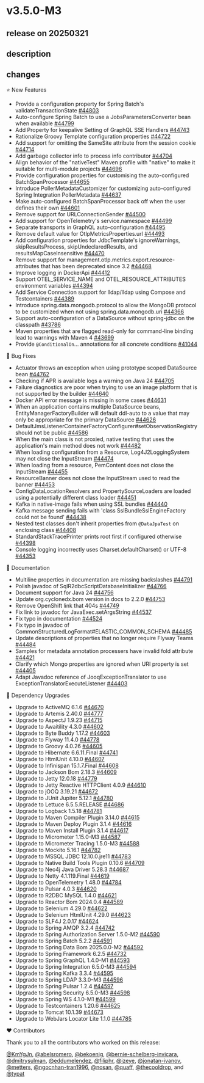 # v3.5.0-M3

## release on 20250321
## description
## changes
⭐ New Features

* Provide a configuration property for Spring Batch's validateTransactionState <a href="https://github.com/spring-projects/spring-boot/pull/44803" data-hovercard-type="pull_request" data-hovercard-url="/spring-projects/spring-boot/pull/44803/hovercard">#44803</a>
* Auto-configure Spring Batch to use a JobsParametersConverter bean when available <a href="https://github.com/spring-projects/spring-boot/pull/44799" data-hovercard-type="pull_request" data-hovercard-url="/spring-projects/spring-boot/pull/44799/hovercard">#44799</a>
* Add Property for keepalive Setting of GraphQL SSE Handlers <a href="https://github.com/spring-projects/spring-boot/issues/44743" data-hovercard-type="issue" data-hovercard-url="/spring-projects/spring-boot/issues/44743/hovercard">#44743</a>
* Rationalize Groovy Template configuration properties <a href="https://github.com/spring-projects/spring-boot/issues/44722" data-hovercard-type="issue" data-hovercard-url="/spring-projects/spring-boot/issues/44722/hovercard">#44722</a>
* Add support for omitting the SameSite attribute from the session cookie <a href="https://github.com/spring-projects/spring-boot/pull/44714" data-hovercard-type="pull_request" data-hovercard-url="/spring-projects/spring-boot/pull/44714/hovercard">#44714</a>
* Add garbage collector info to process info contributor <a href="https://github.com/spring-projects/spring-boot/pull/44704" data-hovercard-type="pull_request" data-hovercard-url="/spring-projects/spring-boot/pull/44704/hovercard">#44704</a>
* Align behavior of the "nativeTest" Maven profile with "native" to make it suitable for multi-module projects <a href="https://github.com/spring-projects/spring-boot/issues/44696" data-hovercard-type="issue" data-hovercard-url="/spring-projects/spring-boot/issues/44696/hovercard">#44696</a>
* Provide configuration properties for customising the auto-configured BatchSpanProcessor <a href="https://github.com/spring-projects/spring-boot/pull/44655" data-hovercard-type="pull_request" data-hovercard-url="/spring-projects/spring-boot/pull/44655/hovercard">#44655</a>
* Introduce PollerMetadataCustomizer for customizing auto-configured Spring Integration PollerMetadata <a href="https://github.com/spring-projects/spring-boot/pull/44637" data-hovercard-type="pull_request" data-hovercard-url="/spring-projects/spring-boot/pull/44637/hovercard">#44637</a>
* Make auto-configured BatchSpanProcessor back off when the user defines their own <a href="https://github.com/spring-projects/spring-boot/issues/44601" data-hovercard-type="issue" data-hovercard-url="/spring-projects/spring-boot/issues/44601/hovercard">#44601</a>
* Remove support for URLConnectionSender <a href="https://github.com/spring-projects/spring-boot/pull/44500" data-hovercard-type="pull_request" data-hovercard-url="/spring-projects/spring-boot/pull/44500/hovercard">#44500</a>
* Add support for OpenTelemetry's service.namespace <a href="https://github.com/spring-projects/spring-boot/pull/44499" data-hovercard-type="pull_request" data-hovercard-url="/spring-projects/spring-boot/pull/44499/hovercard">#44499</a>
* Separate transports in GraphQL auto-configuration <a href="https://github.com/spring-projects/spring-boot/issues/44495" data-hovercard-type="issue" data-hovercard-url="/spring-projects/spring-boot/issues/44495/hovercard">#44495</a>
* Remove default value for OtlpMetricsProperties.url <a href="https://github.com/spring-projects/spring-boot/pull/44493" data-hovercard-type="pull_request" data-hovercard-url="/spring-projects/spring-boot/pull/44493/hovercard">#44493</a>
* Add configuration properties for JdbcTemplate's ignoreWarnings, skipResultsProcess, skipUndeclaredResults, and resultsMapCaseInsensitive <a href="https://github.com/spring-projects/spring-boot/pull/44470" data-hovercard-type="pull_request" data-hovercard-url="/spring-projects/spring-boot/pull/44470/hovercard">#44470</a>
* Remove support for management.otlp.metrics.export.resource-attributes that has been deprecated since 3.2 <a href="https://github.com/spring-projects/spring-boot/issues/44468" data-hovercard-type="issue" data-hovercard-url="/spring-projects/spring-boot/issues/44468/hovercard">#44468</a>
* Improve logging in DockerApi <a href="https://github.com/spring-projects/spring-boot/pull/44412" data-hovercard-type="pull_request" data-hovercard-url="/spring-projects/spring-boot/pull/44412/hovercard">#44412</a>
* Support OTEL_SERVICE_NAME and OTEL_RESOURCE_ATTRIBUTES environment variables <a href="https://github.com/spring-projects/spring-boot/pull/44394" data-hovercard-type="pull_request" data-hovercard-url="/spring-projects/spring-boot/pull/44394/hovercard">#44394</a>
* Add Service Connection support for lldap/lldap using Compose and Testcontainers <a href="https://github.com/spring-projects/spring-boot/pull/44389" data-hovercard-type="pull_request" data-hovercard-url="/spring-projects/spring-boot/pull/44389/hovercard">#44389</a>
* Introduce spring.data.mongodb.protocol to allow the MongoDB protocol to be customized when not using spring.data.mongodb.uri <a href="https://github.com/spring-projects/spring-boot/pull/44366" data-hovercard-type="pull_request" data-hovercard-url="/spring-projects/spring-boot/pull/44366/hovercard">#44366</a>
* Support auto-configuration of a DataSource without spring-jdbc on the classpath <a href="https://github.com/spring-projects/spring-boot/issues/43786" data-hovercard-type="issue" data-hovercard-url="/spring-projects/spring-boot/issues/43786/hovercard">#43786</a>
* Maven properties that are flagged read-only for command-line binding lead to warnings with Maven 4 <a href="https://github.com/spring-projects/spring-boot/issues/43699" data-hovercard-type="issue" data-hovercard-url="/spring-projects/spring-boot/issues/43699/hovercard">#43699</a>
* Provide <code>@ConditionalOn</code>… annotations for all concrete conditions <a href="https://github.com/spring-projects/spring-boot/issues/41044" data-hovercard-type="issue" data-hovercard-url="/spring-projects/spring-boot/issues/41044/hovercard">#41044</a>

🐞 Bug Fixes

* Actuator throws an exception when using prototype scoped DataSource bean <a href="https://github.com/spring-projects/spring-boot/issues/44762" data-hovercard-type="issue" data-hovercard-url="/spring-projects/spring-boot/issues/44762/hovercard">#44762</a>
* Checking if APR is available logs a warning on Java 24 <a href="https://github.com/spring-projects/spring-boot/issues/44705" data-hovercard-type="issue" data-hovercard-url="/spring-projects/spring-boot/issues/44705/hovercard">#44705</a>
* Failure diagnostics are poor when trying to use an image platform that is not supported by the builder <a href="https://github.com/spring-projects/spring-boot/issues/44640" data-hovercard-type="issue" data-hovercard-url="/spring-projects/spring-boot/issues/44640/hovercard">#44640</a>
* Docker API error message is missing in some cases <a href="https://github.com/spring-projects/spring-boot/issues/44631" data-hovercard-type="issue" data-hovercard-url="/spring-projects/spring-boot/issues/44631/hovercard">#44631</a>
* When an application contains multiple DataSource beans, EntityManagerFactoryBuilder will default ddl-auto to a value that may only be appropriate for the primary DataSource <a href="https://github.com/spring-projects/spring-boot/issues/44626" data-hovercard-type="issue" data-hovercard-url="/spring-projects/spring-boot/issues/44626/hovercard">#44626</a>
* DefaultJmsListenerContainerFactoryConfigurer#setObservationRegistry should not be public <a href="https://github.com/spring-projects/spring-boot/issues/44586" data-hovercard-type="issue" data-hovercard-url="/spring-projects/spring-boot/issues/44586/hovercard">#44586</a>
* When the main class is not proxied, native testing that uses the application's main method does not work <a href="https://github.com/spring-projects/spring-boot/issues/44482" data-hovercard-type="issue" data-hovercard-url="/spring-projects/spring-boot/issues/44482/hovercard">#44482</a>
* When loading configuration from a Resource, Log4J2LoggingSystem may not close the InputStream <a href="https://github.com/spring-projects/spring-boot/issues/44474" data-hovercard-type="issue" data-hovercard-url="/spring-projects/spring-boot/issues/44474/hovercard">#44474</a>
* When loading from a resource, PemContent does not close the InputStream <a href="https://github.com/spring-projects/spring-boot/issues/44455" data-hovercard-type="issue" data-hovercard-url="/spring-projects/spring-boot/issues/44455/hovercard">#44455</a>
* ResourceBanner does not close the InputStream used to read the banner <a href="https://github.com/spring-projects/spring-boot/issues/44453" data-hovercard-type="issue" data-hovercard-url="/spring-projects/spring-boot/issues/44453/hovercard">#44453</a>
* ConfigDataLocationResolvers and PropertySourceLoaders are loaded using a potentially different class loader <a href="https://github.com/spring-projects/spring-boot/issues/44451" data-hovercard-type="issue" data-hovercard-url="/spring-projects/spring-boot/issues/44451/hovercard">#44451</a>
* Kafka in native-image fails when using SSL bundles <a href="https://github.com/spring-projects/spring-boot/issues/44440" data-hovercard-type="issue" data-hovercard-url="/spring-projects/spring-boot/issues/44440/hovercard">#44440</a>
* Kafka message sending fails with 'class SslBundleSslEngineFactory could not be found' <a href="https://github.com/spring-projects/spring-boot/issues/44438" data-hovercard-type="issue" data-hovercard-url="/spring-projects/spring-boot/issues/44438/hovercard">#44438</a>
* Nested test classes don't inherit properties from <code>@DataJpaTest</code> on enclosing class <a href="https://github.com/spring-projects/spring-boot/issues/44408" data-hovercard-type="issue" data-hovercard-url="/spring-projects/spring-boot/issues/44408/hovercard">#44408</a>
* StandardStackTracePrinter prints root first if configured otherwise <a href="https://github.com/spring-projects/spring-boot/pull/44398" data-hovercard-type="pull_request" data-hovercard-url="/spring-projects/spring-boot/pull/44398/hovercard">#44398</a>
* Console logging incorrectly uses Charset.defaultCharset() or UTF-8 <a href="https://github.com/spring-projects/spring-boot/pull/44353" data-hovercard-type="pull_request" data-hovercard-url="/spring-projects/spring-boot/pull/44353/hovercard">#44353</a>

📔 Documentation

* Multiline properties in documentation are missing backslashes <a href="https://github.com/spring-projects/spring-boot/issues/44791" data-hovercard-type="issue" data-hovercard-url="/spring-projects/spring-boot/issues/44791/hovercard">#44791</a>
* Polish javadoc of SqlR2dbcScriptDatabaseInitializer <a href="https://github.com/spring-projects/spring-boot/issues/44766" data-hovercard-type="issue" data-hovercard-url="/spring-projects/spring-boot/issues/44766/hovercard">#44766</a>
* Document support for Java 24 <a href="https://github.com/spring-projects/spring-boot/issues/44756" data-hovercard-type="issue" data-hovercard-url="/spring-projects/spring-boot/issues/44756/hovercard">#44756</a>
* Update org.cyclonedx.bom version in docs to 2.2.0 <a href="https://github.com/spring-projects/spring-boot/pull/44753" data-hovercard-type="pull_request" data-hovercard-url="/spring-projects/spring-boot/pull/44753/hovercard">#44753</a>
* Remove OpenShift link that 404s <a href="https://github.com/spring-projects/spring-boot/issues/44749" data-hovercard-type="issue" data-hovercard-url="/spring-projects/spring-boot/issues/44749/hovercard">#44749</a>
* Fix link to javadoc for JavaExec.setArgsString <a href="https://github.com/spring-projects/spring-boot/issues/44537" data-hovercard-type="issue" data-hovercard-url="/spring-projects/spring-boot/issues/44537/hovercard">#44537</a>
* Fix typo in documentation <a href="https://github.com/spring-projects/spring-boot/issues/44524" data-hovercard-type="issue" data-hovercard-url="/spring-projects/spring-boot/issues/44524/hovercard">#44524</a>
* Fix typo in javadoc of CommonStructuredLogFormat#ELASTIC_COMMON_SCHEMA <a href="https://github.com/spring-projects/spring-boot/issues/44485" data-hovercard-type="issue" data-hovercard-url="/spring-projects/spring-boot/issues/44485/hovercard">#44485</a>
* Update descriptions of properties that no longer require Flyway Teams <a href="https://github.com/spring-projects/spring-boot/issues/44484" data-hovercard-type="issue" data-hovercard-url="/spring-projects/spring-boot/issues/44484/hovercard">#44484</a>
* Samples for metadata annotation processers have invalid fold attribute <a href="https://github.com/spring-projects/spring-boot/issues/44421" data-hovercard-type="issue" data-hovercard-url="/spring-projects/spring-boot/issues/44421/hovercard">#44421</a>
* Clarify which Mongo properties are ignored when URI property is set <a href="https://github.com/spring-projects/spring-boot/issues/44405" data-hovercard-type="issue" data-hovercard-url="/spring-projects/spring-boot/issues/44405/hovercard">#44405</a>
* Adapt Javadoc reference of JooqExceptionTranslator to use ExceptionTranslatorExecuteListener <a href="https://github.com/spring-projects/spring-boot/issues/44403" data-hovercard-type="issue" data-hovercard-url="/spring-projects/spring-boot/issues/44403/hovercard">#44403</a>

🔨 Dependency Upgrades

* Upgrade to ActiveMQ 6.1.6 <a href="https://github.com/spring-projects/spring-boot/issues/44670" data-hovercard-type="issue" data-hovercard-url="/spring-projects/spring-boot/issues/44670/hovercard">#44670</a>
* Upgrade to Artemis 2.40.0 <a href="https://github.com/spring-projects/spring-boot/issues/44777" data-hovercard-type="issue" data-hovercard-url="/spring-projects/spring-boot/issues/44777/hovercard">#44777</a>
* Upgrade to AspectJ 1.9.23 <a href="https://github.com/spring-projects/spring-boot/issues/44715" data-hovercard-type="issue" data-hovercard-url="/spring-projects/spring-boot/issues/44715/hovercard">#44715</a>
* Upgrade to Awaitility 4.3.0 <a href="https://github.com/spring-projects/spring-boot/issues/44602" data-hovercard-type="issue" data-hovercard-url="/spring-projects/spring-boot/issues/44602/hovercard">#44602</a>
* Upgrade to Byte Buddy 1.17.2 <a href="https://github.com/spring-projects/spring-boot/issues/44603" data-hovercard-type="issue" data-hovercard-url="/spring-projects/spring-boot/issues/44603/hovercard">#44603</a>
* Upgrade to Flyway 11.4.0 <a href="https://github.com/spring-projects/spring-boot/issues/44778" data-hovercard-type="issue" data-hovercard-url="/spring-projects/spring-boot/issues/44778/hovercard">#44778</a>
* Upgrade to Groovy 4.0.26 <a href="https://github.com/spring-projects/spring-boot/issues/44605" data-hovercard-type="issue" data-hovercard-url="/spring-projects/spring-boot/issues/44605/hovercard">#44605</a>
* Upgrade to Hibernate 6.6.11.Final <a href="https://github.com/spring-projects/spring-boot/issues/44741" data-hovercard-type="issue" data-hovercard-url="/spring-projects/spring-boot/issues/44741/hovercard">#44741</a>
* Upgrade to HtmlUnit 4.10.0 <a href="https://github.com/spring-projects/spring-boot/issues/44607" data-hovercard-type="issue" data-hovercard-url="/spring-projects/spring-boot/issues/44607/hovercard">#44607</a>
* Upgrade to Infinispan 15.1.7.Final <a href="https://github.com/spring-projects/spring-boot/issues/44608" data-hovercard-type="issue" data-hovercard-url="/spring-projects/spring-boot/issues/44608/hovercard">#44608</a>
* Upgrade to Jackson Bom 2.18.3 <a href="https://github.com/spring-projects/spring-boot/issues/44609" data-hovercard-type="issue" data-hovercard-url="/spring-projects/spring-boot/issues/44609/hovercard">#44609</a>
* Upgrade to Jetty 12.0.18 <a href="https://github.com/spring-projects/spring-boot/issues/44779" data-hovercard-type="issue" data-hovercard-url="/spring-projects/spring-boot/issues/44779/hovercard">#44779</a>
* Upgrade to Jetty Reactive HTTPClient 4.0.9 <a href="https://github.com/spring-projects/spring-boot/issues/44610" data-hovercard-type="issue" data-hovercard-url="/spring-projects/spring-boot/issues/44610/hovercard">#44610</a>
* Upgrade to jOOQ 3.19.21 <a href="https://github.com/spring-projects/spring-boot/issues/44672" data-hovercard-type="issue" data-hovercard-url="/spring-projects/spring-boot/issues/44672/hovercard">#44672</a>
* Upgrade to JUnit Jupiter 5.12.1 <a href="https://github.com/spring-projects/spring-boot/issues/44780" data-hovercard-type="issue" data-hovercard-url="/spring-projects/spring-boot/issues/44780/hovercard">#44780</a>
* Upgrade to Lettuce 6.5.5.RELEASE <a href="https://github.com/spring-projects/spring-boot/issues/44686" data-hovercard-type="issue" data-hovercard-url="/spring-projects/spring-boot/issues/44686/hovercard">#44686</a>
* Upgrade to Logback 1.5.18 <a href="https://github.com/spring-projects/spring-boot/issues/44781" data-hovercard-type="issue" data-hovercard-url="/spring-projects/spring-boot/issues/44781/hovercard">#44781</a>
* Upgrade to Maven Compiler Plugin 3.14.0 <a href="https://github.com/spring-projects/spring-boot/issues/44615" data-hovercard-type="issue" data-hovercard-url="/spring-projects/spring-boot/issues/44615/hovercard">#44615</a>
* Upgrade to Maven Deploy Plugin 3.1.4 <a href="https://github.com/spring-projects/spring-boot/issues/44616" data-hovercard-type="issue" data-hovercard-url="/spring-projects/spring-boot/issues/44616/hovercard">#44616</a>
* Upgrade to Maven Install Plugin 3.1.4 <a href="https://github.com/spring-projects/spring-boot/issues/44617" data-hovercard-type="issue" data-hovercard-url="/spring-projects/spring-boot/issues/44617/hovercard">#44617</a>
* Upgrade to Micrometer 1.15.0-M3 <a href="https://github.com/spring-projects/spring-boot/issues/44587" data-hovercard-type="issue" data-hovercard-url="/spring-projects/spring-boot/issues/44587/hovercard">#44587</a>
* Upgrade to Micrometer Tracing 1.5.0-M3 <a href="https://github.com/spring-projects/spring-boot/issues/44588" data-hovercard-type="issue" data-hovercard-url="/spring-projects/spring-boot/issues/44588/hovercard">#44588</a>
* Upgrade to Mockito 5.16.1 <a href="https://github.com/spring-projects/spring-boot/issues/44782" data-hovercard-type="issue" data-hovercard-url="/spring-projects/spring-boot/issues/44782/hovercard">#44782</a>
* Upgrade to MSSQL JDBC 12.10.0.jre11 <a href="https://github.com/spring-projects/spring-boot/issues/44783" data-hovercard-type="issue" data-hovercard-url="/spring-projects/spring-boot/issues/44783/hovercard">#44783</a>
* Upgrade to Native Build Tools Plugin 0.10.6 <a href="https://github.com/spring-projects/spring-boot/issues/44709" data-hovercard-type="issue" data-hovercard-url="/spring-projects/spring-boot/issues/44709/hovercard">#44709</a>
* Upgrade to Neo4j Java Driver 5.28.3 <a href="https://github.com/spring-projects/spring-boot/issues/44687" data-hovercard-type="issue" data-hovercard-url="/spring-projects/spring-boot/issues/44687/hovercard">#44687</a>
* Upgrade to Netty 4.1.119.Final <a href="https://github.com/spring-projects/spring-boot/issues/44619" data-hovercard-type="issue" data-hovercard-url="/spring-projects/spring-boot/issues/44619/hovercard">#44619</a>
* Upgrade to OpenTelemetry 1.48.0 <a href="https://github.com/spring-projects/spring-boot/issues/44784" data-hovercard-type="issue" data-hovercard-url="/spring-projects/spring-boot/issues/44784/hovercard">#44784</a>
* Upgrade to Pulsar 4.0.3 <a href="https://github.com/spring-projects/spring-boot/issues/44620" data-hovercard-type="issue" data-hovercard-url="/spring-projects/spring-boot/issues/44620/hovercard">#44620</a>
* Upgrade to R2DBC MySQL 1.4.0 <a href="https://github.com/spring-projects/spring-boot/issues/44621" data-hovercard-type="issue" data-hovercard-url="/spring-projects/spring-boot/issues/44621/hovercard">#44621</a>
* Upgrade to Reactor Bom 2024.0.4 <a href="https://github.com/spring-projects/spring-boot/issues/44589" data-hovercard-type="issue" data-hovercard-url="/spring-projects/spring-boot/issues/44589/hovercard">#44589</a>
* Upgrade to Selenium 4.29.0 <a href="https://github.com/spring-projects/spring-boot/issues/44622" data-hovercard-type="issue" data-hovercard-url="/spring-projects/spring-boot/issues/44622/hovercard">#44622</a>
* Upgrade to Selenium HtmlUnit 4.29.0 <a href="https://github.com/spring-projects/spring-boot/issues/44623" data-hovercard-type="issue" data-hovercard-url="/spring-projects/spring-boot/issues/44623/hovercard">#44623</a>
* Upgrade to SLF4J 2.0.17 <a href="https://github.com/spring-projects/spring-boot/issues/44624" data-hovercard-type="issue" data-hovercard-url="/spring-projects/spring-boot/issues/44624/hovercard">#44624</a>
* Upgrade to Spring AMQP 3.2.4 <a href="https://github.com/spring-projects/spring-boot/issues/44742" data-hovercard-type="issue" data-hovercard-url="/spring-projects/spring-boot/issues/44742/hovercard">#44742</a>
* Upgrade to Spring Authorization Server 1.5.0-M2 <a href="https://github.com/spring-projects/spring-boot/issues/44590" data-hovercard-type="issue" data-hovercard-url="/spring-projects/spring-boot/issues/44590/hovercard">#44590</a>
* Upgrade to Spring Batch 5.2.2 <a href="https://github.com/spring-projects/spring-boot/issues/44591" data-hovercard-type="issue" data-hovercard-url="/spring-projects/spring-boot/issues/44591/hovercard">#44591</a>
* Upgrade to Spring Data Bom 2025.0.0-M2 <a href="https://github.com/spring-projects/spring-boot/issues/44592" data-hovercard-type="issue" data-hovercard-url="/spring-projects/spring-boot/issues/44592/hovercard">#44592</a>
* Upgrade to Spring Framework 6.2.5 <a href="https://github.com/spring-projects/spring-boot/issues/44732" data-hovercard-type="issue" data-hovercard-url="/spring-projects/spring-boot/issues/44732/hovercard">#44732</a>
* Upgrade to Spring GraphQL 1.4.0-M1 <a href="https://github.com/spring-projects/spring-boot/issues/44593" data-hovercard-type="issue" data-hovercard-url="/spring-projects/spring-boot/issues/44593/hovercard">#44593</a>
* Upgrade to Spring Integration 6.5.0-M3 <a href="https://github.com/spring-projects/spring-boot/issues/44594" data-hovercard-type="issue" data-hovercard-url="/spring-projects/spring-boot/issues/44594/hovercard">#44594</a>
* Upgrade to Spring Kafka 3.3.4 <a href="https://github.com/spring-projects/spring-boot/issues/44595" data-hovercard-type="issue" data-hovercard-url="/spring-projects/spring-boot/issues/44595/hovercard">#44595</a>
* Upgrade to Spring LDAP 3.3.0-M3 <a href="https://github.com/spring-projects/spring-boot/issues/44596" data-hovercard-type="issue" data-hovercard-url="/spring-projects/spring-boot/issues/44596/hovercard">#44596</a>
* Upgrade to Spring Pulsar 1.2.4 <a href="https://github.com/spring-projects/spring-boot/issues/44597" data-hovercard-type="issue" data-hovercard-url="/spring-projects/spring-boot/issues/44597/hovercard">#44597</a>
* Upgrade to Spring Security 6.5.0-M3 <a href="https://github.com/spring-projects/spring-boot/issues/44598" data-hovercard-type="issue" data-hovercard-url="/spring-projects/spring-boot/issues/44598/hovercard">#44598</a>
* Upgrade to Spring WS 4.1.0-M1 <a href="https://github.com/spring-projects/spring-boot/issues/44599" data-hovercard-type="issue" data-hovercard-url="/spring-projects/spring-boot/issues/44599/hovercard">#44599</a>
* Upgrade to Testcontainers 1.20.6 <a href="https://github.com/spring-projects/spring-boot/issues/44625" data-hovercard-type="issue" data-hovercard-url="/spring-projects/spring-boot/issues/44625/hovercard">#44625</a>
* Upgrade to Tomcat 10.1.39 <a href="https://github.com/spring-projects/spring-boot/issues/44673" data-hovercard-type="issue" data-hovercard-url="/spring-projects/spring-boot/issues/44673/hovercard">#44673</a>
* Upgrade to WebJars Locator Lite 1.1.0 <a href="https://github.com/spring-projects/spring-boot/issues/44785" data-hovercard-type="issue" data-hovercard-url="/spring-projects/spring-boot/issues/44785/hovercard">#44785</a>

❤️ Contributors

Thank you to all the contributors who worked on this release:

<a class="user-mention notranslate" data-hovercard-type="user" data-hovercard-url="/users/KmYgJn/hovercard" data-octo-click="hovercard-link-click" data-octo-dimensions="link_type:self" href="https://github.com/KmYgJn">@KmYgJn</a>, <a class="user-mention notranslate" data-hovercard-type="user" data-hovercard-url="/users/abelsromero/hovercard" data-octo-click="hovercard-link-click" data-octo-dimensions="link_type:self" href="https://github.com/abelsromero">@abelsromero</a>, <a class="user-mention notranslate" data-hovercard-type="user" data-hovercard-url="/users/bekoenig/hovercard" data-octo-click="hovercard-link-click" data-octo-dimensions="link_type:self" href="https://github.com/bekoenig">@bekoenig</a>, <a class="user-mention notranslate" data-hovercard-type="user" data-hovercard-url="/users/bernie-schelberg-invicara/hovercard" data-octo-click="hovercard-link-click" data-octo-dimensions="link_type:self" href="https://github.com/bernie-schelberg-invicara">@bernie-schelberg-invicara</a>, <a class="user-mention notranslate" data-hovercard-type="user" data-hovercard-url="/users/dmitrysulman/hovercard" data-octo-click="hovercard-link-click" data-octo-dimensions="link_type:self" href="https://github.com/dmitrysulman">@dmitrysulman</a>, <a class="user-mention notranslate" data-hovercard-type="user" data-hovercard-url="/users/eddumelendez/hovercard" data-octo-click="hovercard-link-click" data-octo-dimensions="link_type:self" href="https://github.com/eddumelendez">@eddumelendez</a>, <a class="user-mention notranslate" data-hovercard-type="user" data-hovercard-url="/users/filiphr/hovercard" data-octo-click="hovercard-link-click" data-octo-dimensions="link_type:self" href="https://github.com/filiphr">@filiphr</a>, <a class="user-mention notranslate" data-hovercard-type="user" data-hovercard-url="/users/izeye/hovercard" data-octo-click="hovercard-link-click" data-octo-dimensions="link_type:self" href="https://github.com/izeye">@izeye</a>, <a class="user-mention notranslate" data-hovercard-type="user" data-hovercard-url="/users/jonatan-ivanov/hovercard" data-octo-click="hovercard-link-click" data-octo-dimensions="link_type:self" href="https://github.com/jonatan-ivanov">@jonatan-ivanov</a>, <a class="user-mention notranslate" data-hovercard-type="user" data-hovercard-url="/users/metters/hovercard" data-octo-click="hovercard-link-click" data-octo-dimensions="link_type:self" href="https://github.com/metters">@metters</a>, <a class="user-mention notranslate" data-hovercard-type="user" data-hovercard-url="/users/ngocnhan-tran1996/hovercard" data-octo-click="hovercard-link-click" data-octo-dimensions="link_type:self" href="https://github.com/ngocnhan-tran1996">@ngocnhan-tran1996</a>, <a class="user-mention notranslate" data-hovercard-type="user" data-hovercard-url="/users/nosan/hovercard" data-octo-click="hovercard-link-click" data-octo-dimensions="link_type:self" href="https://github.com/nosan">@nosan</a>, <a class="user-mention notranslate" data-hovercard-type="user" data-hovercard-url="/users/quaff/hovercard" data-octo-click="hovercard-link-click" data-octo-dimensions="link_type:self" href="https://github.com/quaff">@quaff</a>, <a class="user-mention notranslate" data-hovercard-type="user" data-hovercard-url="/users/thecooldrop/hovercard" data-octo-click="hovercard-link-click" data-octo-dimensions="link_type:self" href="https://github.com/thecooldrop">@thecooldrop</a>, and <a class="user-mention notranslate" data-hovercard-type="user" data-hovercard-url="/users/typat/hovercard" data-octo-click="hovercard-link-click" data-octo-dimensions="link_type:self" href="https://github.com/typat">@typat</a>


